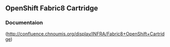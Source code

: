 OpenShift Fabric8 Cartridge
---------------------------
### Documentaion
(http://confluence.chnoumis.org/display/INFRA/Fabric8+OpenShift+Cartridge)
